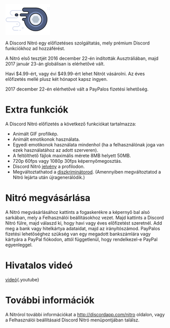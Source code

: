 <!-- TITLE: [HU] Nitró -->
<!-- SUBTITLE: Támogasd a Discord fejlesztését! -->

![Nitró jelvény](/uploads/nitro/nitrobadge.png "Nitró jelvény")

A Discord Nitró egy előfizetéses szolgáltatás, mely prémium Discord funkciókhoz ad hozzáférést.

A Nitró első tesztjét 2016 december 22-én indították Ausztráliában, majd 2017 január 23-án globálisan is elérhetővé vált.

Havi $4.99-ért, vagy évi $49.99-ért lehet Nitrót vásárolni. Az éves előfizetés mellé plusz két hónapot kapsz ingyen.

2017 december 22-én elérhetővé vált a PayPalos fizetési lehetőség.

# Extra funkciók
A Discord Nitró előfizetés a következő funkciókat tartalmazza:

* Animált GIF profilkép.
* Animált emotikonok használata.
* Egyedi emotikonok használata mindenhol (ha a felhasználónak joga van ezek használatához az adott szerveren).
* A feltölthető fájlok maximális mérete 8MB helyett 50MB.
* 720p 60fps vagy 1080p 30fps képernyőmegosztás.
* Discord Nitró [jelvény](/hu/jelvenyek) a profilodon.
* Megváltoztathatod a [diszkriminátorod](/discriminator). (Amennyiben megváltoztatod a Nitró lejárta után újragenerálódik.)

# Nitró megvásárlása
A Nitró megvásárlásához kattints a fogaskerékre a képernyő bal alsó sarkában, mely a Felhasználói beállításokhoz vezet. Majd kattints a Discord Nitró fülre, majd válaszd ki, hogy havi vagy éves előfizetést szeretnél. Add meg a bank vagy hitelkártya adataidat, majd az irányítószámod. PayPalos fizetési lehetőséghez szükség van egy megadott bankszámlára vagy kártyára a PayPal fiókodon, attól függetlenül, hogy rendelkezel-e PayPal egyenleggel. 
# Hivatalos videó

[videó](https://www.youtube.com/watch?v=psIIWROIvtM){.youtube}


# További információk
A Nitrórol további információkat a http://discordapp.com/nitro oldalon, vagy a Felhasználói beállításaid Discord Nitró menüpontjában találsz.
